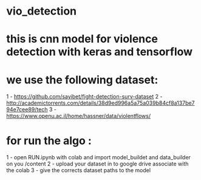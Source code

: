# vio_detection
# this is cnn model for violence detection with keras and tensorflow
# we use the following dataset:

1 - https://github.com/sayibet/fight-detection-surv-dataset
2 - http://academictorrents.com/details/38d9ed996a5a75a039b84cf8a137be794e7cee89/tech
3 - https://www.openu.ac.il/home/hassner/data/violentflows/

# for run the algo :
1 - open RUN.ipynb with colab and import model_buildet and data_builder on you /content
2 - upload your dataset in to google drive associate with the colab
3 - give the corrects dataset paths to the model 

